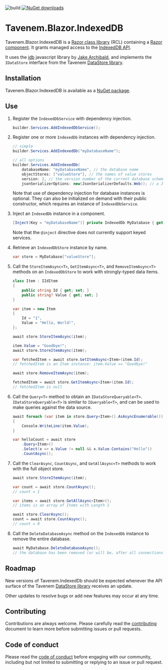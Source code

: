 ![build](https://img.shields.io/github/actions/workflow/status/Tavenem/Blazor.IndexedDB/publish.yml) [![NuGet downloads](https://img.shields.io/nuget/dt/Tavenem.Blazor.IndexedDB)](https://www.nuget.org/packages/Tavenem.Blazor.IndexedDB/)

Tavenem.Blazor.IndexedDB
==

Tavenem.Blazor.IndexedDB is a [Razor class library](https://docs.microsoft.com/en-us/aspnet/core/razor-pages/ui-class) (RCL) containing a [Razor component](https://docs.microsoft.com/en-us/aspnet/core/blazor/components/class-libraries).
It grants managed access to the [IndexedDB API](https://developer.mozilla.org/en-US/docs/Web/API/IndexedDB_API).

It uses the [idb](https://github.com/jakearchibald/idb) javascript library by [Jake Archibald](https://github.com/jakearchibald), and implements the `IDataStore` interface from the Tavenem [DataStore library](https://github.com/Tavenem/DataStore).

## Installation

Tavenem.Blazor.IndexedDB is available as a [NuGet package](https://www.nuget.org/packages/Tavenem.Blazor.IndexedDB/).

## Use

1. Register the `IndexedDbService` with dependency injection.

    ```c#
    builder.Services.AddIndexedDbService();
    ```

1. Register one or more `IndexedDb` instances with dependency injection.

    ```c#
    // simple
    builder.Services.AddIndexedDb("myDatabaseName");
    
    // all options
    builder.Services.AddIndexedDb(
        databaseName: "myDatabaseName", // the database name
        objectStores: ["valueStore"], // the names of value stores
        version: 2, // the version number of the current database schema
        jsonSerializerOptions: new(JsonSerializerDefaults.Web)); // a JsonSerializerOptions instance
    ```

    Note that use of dependency injection for database instances is optional. They can also be
    initialized on demand with their public constructor, which requires an instance of
    `IndexedDbService`.

1. Inject an `IndexedDb` instance in a component.
    ```c#
    [Inject(Key = "myDatabaseName")] private IndexedDb MyDatabase { get; set; } = default!;
    ```

    Note that the `@inject` directive does not currently support keyed services.

1. Retrieve an `IndexedDbStore` instance by name.

    ```c#
    var store = MyDatabase["valueStore"];
    ```

1. Call the `StoreItemAsync<T>`, `GetItemAsync<T>`, and `RemoveItemAsync<T>` methods on an `IndexedDbStore` to work with strongly-typed data items.

    ```c#
    class Item : IIdItem
    {
        public string Id { get; set; }
        public string? Value { get; set; }
    }
    
    var item = new Item
    {
        Id = "1",
        Value = "Hello, World!",
    };
    
    await store.StoreItemAsync(item);
    
    item.Value = "Goodbye!";
    await store.StoreItemAsync(item);
    
    var fetchedItem = await store.GetItemAsync<Item>(item.Id);
    // fetchedItem is an Item instance: item.Value == "Goodbye!"
    
    await store.RemoveItemAsync(item);
    
    fetchedItem = await store.GetItemAsync<Item>(item.Id);
    // fetchedItem is null
    ```

1. Call the `Query<T>` method to obtain an `IDataStoreQueryable<T>`. `IDataStoreQueryable<T>` is similar to `IQueryable<T>`, and can be used to make queries against the data source.

    ```c#
    await foreach (var item in store.Query<Item>().AsAsyncEnumerable())
    {
        Console.WriteLine(item.Value);
    }

    var helloCount = await store
        .Query<Item>()
        .Select(x => x.Value != null && x.Value.Contains("Hello"))
        .CountAsync();
    ```

1. Call the `ClearAsync`, `CountAsync`, and `GetAllAsync<T>` methods to work with the full object store.

    ```c#
    await store.StoreItemAsync(item);
    
    var count = await store.CountAsync();
    // count = 1

    var items = await store.GetAllAsync<Item>();
    // items is an array of Items with Length 1

    await store.ClearAsync();
    count = await store.CountAsync();
    // count = 0
    ```

1. Call the `DeleteDatabaseAsync` method on the `IndexedDb` instance to remove the entire database.

    ```c#
    await MyDatabase.DeleteDatabaseAsync();
    // the database has been removed (or will be, after all connections are closed)
    ```

## Roadmap

New versions of Tavenem.IndexedDb should be expected whenever the API surface of the Tavenem [DataStore library](https://github.com/Tavenem/DataStore) receives an update.

Other updates to resolve bugs or add new features may occur at any time.

## Contributing

Contributions are always welcome. Please carefully read the [contributing](docs/CONTRIBUTING.md) document to learn more before submitting issues or pull requests.

## Code of conduct

Please read the [code of conduct](docs/CODE_OF_CONDUCT.md) before engaging with our community, including but not limited to submitting or replying to an issue or pull request.